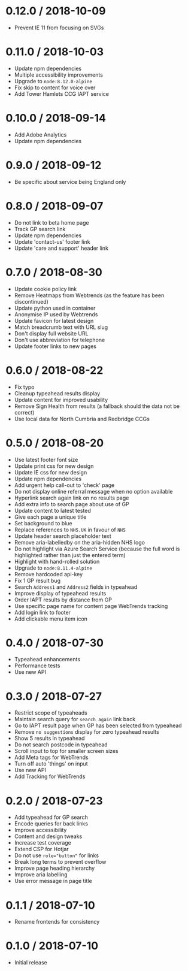 0.12.0 / 2018-10-09
===================
- Prevent IE 11 from focusing on SVGs

0.11.0 / 2018-10-03
===================
- Update npm dependencies
- Multiple accessibility improvements
- Upgrade to `node:8.12.0-alpine`
- Fix skip to content for voice over
- Add Tower Hamlets CCG IAPT service

0.10.0 / 2018-09-14
===================
- Add Adobe Analytics
- Update npm dependencies

0.9.0 / 2018-09-12
==================
- Be specific about service being England only

0.8.0 / 2018-09-07
==================
- Do not link to beta home page
- Track GP search link
- Update npm dependencies
- Update 'contact-us' footer link
- Update 'care and support' header link

0.7.0 / 2018-08-30
==================
- Update cookie policy link
- Remove Heatmaps from Webtrends (as the feature has been discontinued)
- Update python used in container
- Anonymise IP used by Webtrends
- Update favicon for latest design
- Match breadcrumb text with URL slug
- Don't display full website URL
- Don't use abbreviation for telephone
- Update footer links to new pages

0.6.0 / 2018-08-22
==================
- Fix typo
- Cleanup typeahead results display
- Update content for improved usability
- Remove Sign Health from results (a fallback should the data not be correct)
- Use local data for North Cumbria and Redbridge CCGs

0.5.0 / 2018-08-20
==================
- Use latest footer font size
- Update print css for new design
- Update IE css for new design
- Update npm dependencies
- Add urgent help call-out to 'check' page
- Do not display online referral message when no option available
- Hyperlink search again link on no results page
- Add extra info to search page about use of GP
- Update content to latest tested
- Give each page a unique title
- Set background to blue
- Replace references to `NHS.UK` in favour of `NHS`
- Update header search placeholder text
- Remove aria-labelledby on the aria-hidden NHS logo
- Do not highlight via Azure Search Service (because the full word is
  highlighted rather than just the entered term)
- Highlight with hand-rolled solution
- Upgrade to `node:8.11.4-alpine`
- Remove hardcoded api-key
- Fix 1 GP result bug
- Search `Address1` and `Address2` fields in typeahead
- Improve display of typeahead results
- Order IAPT results by distance from GP
- Use specific page name for content page WebTrends tracking
- Add login link to footer
- Add clickable menu item icon

0.4.0 / 2018-07-30
==================
- Typeahead enhancements
- Performance tests
- Use new API

0.3.0 / 2018-07-27
==================
- Restrict scope of typeaheads
- Maintain search query for `search again` link back
- Go to IAPT result page when GP has been selected from typeahead
- Remove `no suggestions` display for zero typeahead results
- Show 5 results in typeahead
- Do not search postcode in typeahead
- Scroll input to top for smaller screen sizes
- Add Meta tags for WebTrends
- Turn off auto 'things' on input
- Use new API
- Add Tracking for WebTrends

0.2.0 / 2018-07-23
==================
- Add typeahead for GP search
- Encode queries for back links
- Improve accessibility
- Content and design tweaks
- Increase test coverage
- Extend CSP for Hotjar
- Do not use `role="button"` for links
- Break long terms to prevent overflow
- Improve page heading hierarchy
- Improve aria labelling
- Use error message in page title

0.1.1 / 2018-07-10
==================
- Rename frontends for consistency

0.1.0 / 2018-07-10
==================
- Initial release
